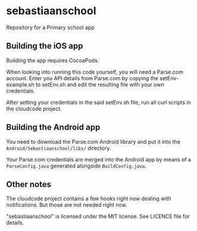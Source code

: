 sebastiaanschool
================

Repository for a Primary school app

## Building the iOS app

Building the app requires CocoaPods.

When looking into running this code yourself, you will need a Parse.com account. Enter you API details from Parse.com by copying the setEnv-example.sh to setEnv.sh and edit the resulting file with your own credentials.

After setting your credentials in the said setEnv.sh file, run all curl scripts in the cloudcode project.

## Building the Android app

You need to download the Parse.com Android library and put it into the `Android/Sebastiaanschool/libs/` directory.

Your Parse.com credentials are merged into the Android app by means of a `ParseConfig.java` generated alongside `BuildConfig.java`.

## Other notes

The cloudcode project contains a few hooks right now dealing with notifications. But those are not needed right now.

"sebastiaanschool" is licensed under the MIT license. See LICENCE file for details.
